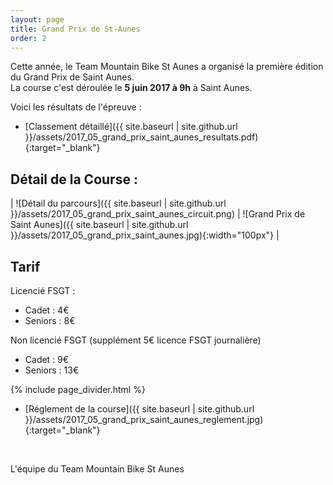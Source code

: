 ```yaml
---
layout: page
title: Grand Prix de St-Aunes
order: 2
---
```


Cette année, le Team Mountain Bike St Aunes a organisé la première édition du Grand Prix de Saint Aunes.  
La course c'est déroulée le **5 juin 2017 à 9h** à Saint Aunes.

Voici les résultats de l'épreuve :

- [Classement détaillé]({{ site.baseurl | site.github.url }}/assets/2017_05_grand_prix_saint_aunes_resultats.pdf){:target="_blank"}


## Détail de la Course : 

| ![Détail du parcours]({{ site.baseurl | site.github.url }}/assets/2017_05_grand_prix_saint_aunes_circuit.png) | ![Grand Prix de Saint Aunes]({{ site.baseurl | site.github.url }}/assets/2017_05_grand_prix_saint_aunes.jpg){:width="100px"} |


## Tarif

Licencié FSGT : 
 - Cadet    : 4€
 - Seniors : 8€

Non licencié FSGT (supplément 5€ licence FSGT journalière)
 - Cadet    : 9€
 - Seniors : 13€
 
{% include page_divider.html %}


- [Réglement de la course]({{ site.baseurl | site.github.url }}/assets/2017_05_grand_prix_saint_aunes_reglement.jpg){:target="_blank"}

<br>

L'équipe du Team Mountain Bike St Aunes

